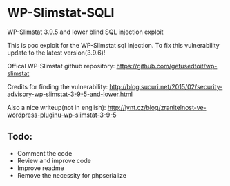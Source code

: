 # WP-Slimstat-SQLI
WP-Slimstat 3.9.5 and lower blind SQL injection exploit

This is poc exploit for the WP-Slimstat sql injection.
To fix this vulnerability update to the latest version(3.9.6)!

Offical WP-Slimstat github repository: https://github.com/getusedtoit/wp-slimstat

Credits for finding the vulnerability: http://blog.sucuri.net/2015/02/security-advisory-wp-slimstat-3-9-5-and-lower.html

Also a nice writeup(not in english):
http://lynt.cz/blog/zranitelnost-ve-wordpress-pluginu-wp-slimstat-3-9-5

Todo:
----
* Comment the code
* Review and improve code
* Improve readme
* Remove the necessity for phpserialize
